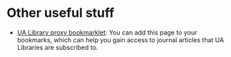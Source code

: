 # Other useful stuff

- [UA Library proxy bookmarklet](https://lib.arizona.edu/hsl/materials/bookmarklet): You can add this page to your bookmarks, which can help you gain access to journal articles that UA Libraries are subscribed to.